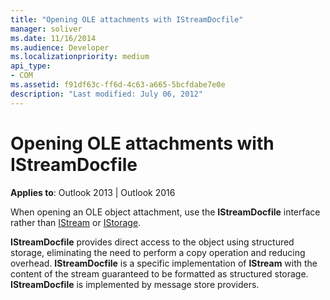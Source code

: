 ```yaml
---
title: "Opening OLE attachments with IStreamDocfile"
manager: soliver
ms.date: 11/16/2014
ms.audience: Developer
ms.localizationpriority: medium
api_type:
- COM
ms.assetid: f91df63c-ff6d-4c63-a665-5bcfdabe7e0e
description: "Last modified: July 06, 2012"
---
```


# Opening OLE attachments with IStreamDocfile

**Applies to**: Outlook 2013 | Outlook 2016 
  
When opening an OLE object attachment, use the **IStreamDocfile** interface rather than [IStream](https://msdn.microsoft.com/library/windows/desktop/aa380034%28v=vs.85%29.aspx) or [IStorage](https://msdn.microsoft.com/library/windows/desktop/aa380015%28v=vs.85%29.aspx). 

**IStreamDocfile** provides direct access to the object using structured storage, eliminating the need to perform a copy operation and reducing overhead. **IStreamDocfile** is a specific implementation of **IStream** with the content of the stream guaranteed to be formatted as structured storage. **IStreamDocfile** is implemented by message store providers. 
  

